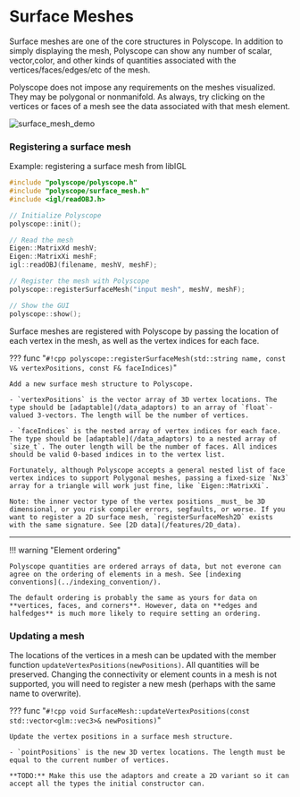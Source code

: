 # Surface Meshes

Surface meshes are one of the core structures in Polyscope. In addition to simply displaying the mesh, Polyscope can show any number of scalar, vector,color, and other kinds of quantities associated with the vertices/faces/edges/etc of the mesh.

Polyscope does not impose any requirements on the meshes visualized. They may be polygonal or nonmanifold.  As always, try clicking on the vertices or faces of a mesh see the data associated with that mesh element.

![surface_mesh_demo](../../media/mesh_demo.gif)

### Registering a surface mesh

Example: registering a surface mesh from libIGL
```cpp
#include "polyscope/polyscope.h"
#include "polyscope/surface_mesh.h"
#include <igl/readOBJ.h>

// Initialize Polyscope
polyscope::init();

// Read the mesh
Eigen::MatrixXd meshV;
Eigen::MatrixXi meshF;
igl::readOBJ(filename, meshV, meshF);

// Register the mesh with Polyscope
polyscope::registerSurfaceMesh("input mesh", meshV, meshF);

// Show the GUI
polyscope::show();
```

Surface meshes are registered with Polyscope by passing the location of each vertex in the mesh, as well as the vertex indices for each face.

??? func "`#!cpp polyscope::registerSurfaceMesh(std::string name, const V& vertexPositions, const F& faceIndices)`"

    Add a new surface mesh structure to Polyscope.

    - `vertexPositions` is the vector array of 3D vertex locations. The type should be [adaptable](/data_adaptors) to an array of `float`-valued 3-vectors. The length will be the number of vertices.

    - `faceIndices` is the nested array of vertex indices for each face. The type should be [adaptable](/data_adaptors) to a nested array of `size_t`. The outer length will be the number of faces. All indices should be valid 0-based indices in to the vertex list.

    Fortunately, although Polyscope accepts a general nested list of face vertex indices to support Polygonal meshes, passing a fixed-size `Nx3` array for a triangle will work just fine, like `Eigen::MatrixXi`.
    
    Note: the inner vector type of the vertex positions _must_ be 3D dimensional, or you risk compiler errors, segfaults, or worse. If you want to register a 2D surface mesh, `registerSurfaceMesh2D` exists with the same signature. See [2D data](/features/2D_data).

---

!!! warning "Element ordering"

    Polyscope quantities are ordered arrays of data, but not everone can agree on the ordering of elements in a mesh. See [indexing conventions](../indexing_convention/).

    The default ordering is probably the same as yours for data on **vertices, faces, and corners**. However, data on **edges and halfedges** is much more likely to require setting an ordering.


### Updating a mesh

The locations of the vertices in a mesh can be updated with the member function `updateVertexPositions(newPositions)`. All quantities will be preserved. Changing the connectivity or element counts in a mesh is not supported, you will need to register a new mesh (perhaps with the same name to overwrite).


??? func "`#!cpp void SurfaceMesh::updateVertexPositions(const std::vector<glm::vec3>& newPositions)`"

    Update the vertex positions in a surface mesh structure.

    - `pointPositions` is the new 3D vertex locations. The length must be equal to the current number of vertices.

    **TODO:** Make this use the adaptors and create a 2D variant so it can accept all the types the initial constructor can.
